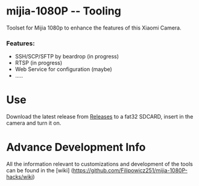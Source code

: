 # mijia-1080P -- Tooling

Toolset for Mijia 1080p to enhance the features of this Xiaomi Camera.

### Features:
* SSH/SCP/SFTP by beardrop (in progress)
* RTSP (in progress)
* Web Service for configuration (maybe)
* .....

# Use
Download the latest release from [Releases](https://github.com/Filipowicz251/mijia-1080P-hacks/releases) to a fat32 SDCARD, insert in the camera and turn it on.

# Advance Development Info
All the information relevant to customizations and development of the tools can be found in the [wiki] (https://github.com/Filipowicz251/mijia-1080P-hacks/wiki) 
 



